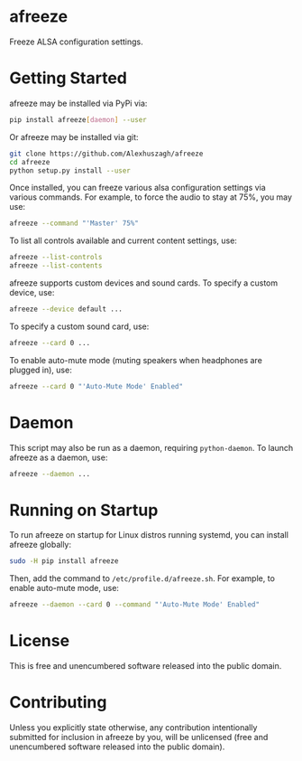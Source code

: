 afreeze
=======

Freeze ALSA configuration settings.

# Getting Started

afreeze may be installed via PyPi via:

```bash
pip install afreeze[daemon] --user
```

Or afreeze may be installed via git:

```bash
git clone https://github.com/Alexhuszagh/afreeze
cd afreeze
python setup.py install --user
```

Once installed, you can freeze various alsa configuration settings via various commands. For example, to force the audio to stay at 75%, you may use:

```bash
afreeze --command "'Master' 75%"
```

To list all controls available and current content settings, use:

```bash
afreeze --list-controls
afreeze --list-contents
```

afreeze supports custom devices and sound cards. To specify a custom device, use:

```bash
afreeze --device default ...
```

To specify a custom sound card, use:

```bash
afreeze --card 0 ...
```

To enable auto-mute mode (muting speakers when headphones are plugged in), use:

```bash
afreeze --card 0 "'Auto-Mute Mode' Enabled"
```

# Daemon

This script may also be run as a daemon, requiring `python-daemon`. To launch afreeze as a daemon, use:

```bash
afreeze --daemon ...
```

# Running on Startup

To run afreeze on startup for Linux distros running systemd, you can install afreeze globally:

```bash
sudo -H pip install afreeze
```

Then, add the command to `/etc/profile.d/afreeze.sh`. For example, to enable auto-mute mode, use:

```bash
afreeze --daemon --card 0 --command "'Auto-Mute Mode' Enabled"
```

# License

This is free and unencumbered software released into the public domain. 

# Contributing

Unless you explicitly state otherwise, any contribution intentionally submitted for inclusion in afreeze by you, will be unlicensed (free and unencumbered software released into the public domain).
